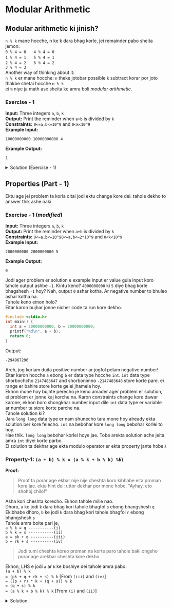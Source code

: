 # Modular Arithmetic

## Modular arithmetic ki jinish?
`n % k` mane hocche, n ke k dara bhag korle, jei remainder pabo sheita\
jemon:\
`0 % 4 = 0` &nbsp;&nbsp;&nbsp;&nbsp;  `4 % 4 = 0`\
`1 % 4 = 1` &nbsp;&nbsp;&nbsp;&nbsp;  `5 % 4 = 1`\
`2 % 4 = 2` &nbsp;&nbsp;&nbsp;&nbsp;  `6 % 4 = 2`\
`3 % 4 = 3`\
Another way of thinking about it:\
`n % k` er mane hocche: `n` theke jotobar possible `k` subtract korar por joto thakbe shetai hocche `n % k`\
ei `%` niye ja math ase sheita ke amra boli *modular arithmetic*.
### Exercise - 1
**Input:** Three integers `a`, `b`, `k`\
**Output:** Print the reminder when `a+b` is divided by `k`\
**Constraints:** `0<=a,b<=10^9` and `0<k<10^9`\
**Example Input:**
```
10000000000 10000000000 4
```
**Example Output:**
```
1
```
<details>
<summary>Solution (Exercise - 1)</summary>

```c
#include <stdio.h>
int main() {
  int a, b, k;
  scanf("%d %d %d", &a, &b, &k);
  printf("%d", (a + b) % k);
  return 0;
}
```
</details>

## Properties (Part - 1)
Ektu age jei problem ta korla oitai jodi ektu change kore dei. tahole dekho to answer thik ashe naki
### Exercise - 1 (*modified*)
**Input:** Three integers `a`, `b`, `k`\
**Output:** Print the reminder when `a+b` is divided by `k`\
**Constraints:** ~~`0<=a,b<=10^9`~~`0<=a,b<=2*10^9` and `0<k<10^9`\
**Example Input:**
```
2000000000 2000000000 5
```
**Example Output:**
```
0
```
Jodi ager problem er solution e example input er value gula input koro tahole output ashbe `-1`. Kintu keno? `4000000000` ki `5` diye bhag korle bhagshesh `-1` hoy? Nah, output `0` ashar kotha. Ar negative number to bhuleo ashar kotha na.\
Tahole keno emon holo?\
Eitar karon bujhar jonne nicher code ta run kore dekho.
```c
#include <stdio.h>
int main() {
  int a = 20000000000, b = 20000000000;
  printf("%d\n", a + b);
  return 0;
}
```
Output:
```
-294967296
```
Areh, jog korlam duita positive number ar jogfol pelam negative number!\
Eitar karon hocche `a` ebong `b` er data type hocche `int`. `int` data type shorbochcho `2147483647` and shorbonimno `-2147483648` store korte pare. ei range er bahire store korte gelei jhamela hoy.\
Ekhon mone hoy bujhte perecho je keno amader ager problem er solution, ei problem er jonne kaj korche na. Karon constraints change kore dawar karone, ekhon boro shongkhar number input dile `int` data type er variable ar number ta store korte parche na.\
Tahole solution ki?\
Jara `long long` data type er nam shunecho tara mone hoy already ekta solution ber kore felecho. `int` na bebohar kore `long long` bebohar korlei to hoy.\
Hae thik. `long long` bebohar korlei hoye jae. Tobe arekta solution ache jeita amra `int` diyei korte parbo.\
Ei solution ta dekhar age ekta modulo operator er ekta property jante hobe.\

### Property-1: `(a + b) % k = (a % k + b % k) %k`\
**Proof:**
> Proof ta porar age ekbar nije nije cheshta koro kibhabe eita proman kora jae. ekta hint dei: uttor dekhar por mone hobe, "Ayhay, eto shohoj chilo!"

Asha kori cheshta korecho. Ekhon tahole milie nao.\
Dhoro, `a` ke jodi `k` dara bhag kori tahole bhagfol `p` ebong bhangshesh `q`\
Ekibhabe dhoro, `b` ke jodi `k` dara bhag kori tahole bhagfol `r` ebong bhangshesh `s`\
Tahole amra bolte pari je,\
`a % k = q -----------(i)`\
`b % k = s -----------(ii)`\
`a = pk + q ----------(iii)`\
`b = rk + s ----------(iv)`
> Jodi tumi cheshta koreo proman na korte paro tahole baki ongsho porar age arekbar cheshta kore dekho

Ekhon, LHS e jodi `a` ar `b` ke boshiye dei tahole amra pabo:\
`(a + b) % k`\
`= (pk + q + rk + s) % k` [From `(iii)` and `(iv)`]\
`= ((p + r) * k + (q + s)) % k`\
`= (q + s) % k`\
`= (a % k + b % k) % k` [From `(i)` and `(ii)`]
<details>
<summary>Solution</summary>

```c
#include <stdio.h>
int main() {
  int a, b, k;
  scanf("%d %d %d", &a, &b, &k);
  printf("%d\n", (a % k + b % k) % k);
  return 0;
}
```
</details>